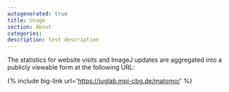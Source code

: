 ```yaml
---
autogenerated: true
title: Usage
section: About
categories: 
description: test description
---
```



The statistics for website visits and ImageJ updates are aggregated into a publicly viewable form at the following URL:

{% include big-link url='https://juglab.mpi-cbg.de/matomo/' %}
